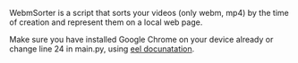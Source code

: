 WebmSorter is a script that sorts your videos (only webm, mp4)  by the time of creation  and represent them on a local web page. 

Make sure you have installed Google Chrome on your device already or change line 24 in main.py, using [eel docunatation](https://pypi.org/project/Eel/).
